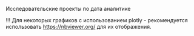 Исследовательские проекты по дата аналитике



!!! Для некоторых графиков с использованием plotly - рекомендуется использовать https://nbviewer.org/ для их отображения. 
